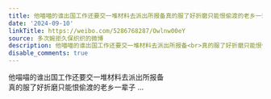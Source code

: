 ```yaml
---
title: 他喵喵的谁出国工作还要交一堆材料去派出所报备真的服了好折磨只能恨偷渡的老乡一辈子
date: '2024-09-10'
linkTitle: https://weibo.com/5286768287/Owlnw00eY
source: 多次婉拒久保织织的微博
description: 他喵喵的谁出国工作还要交一堆材料去派出所报备<br>真的服了好折磨只能恨偷渡的老乡一辈子  ...
disable_comments: true
---
```

他喵喵的谁出国工作还要交一堆材料去派出所报备<br>真的服了好折磨只能恨偷渡的老乡一辈子  ...